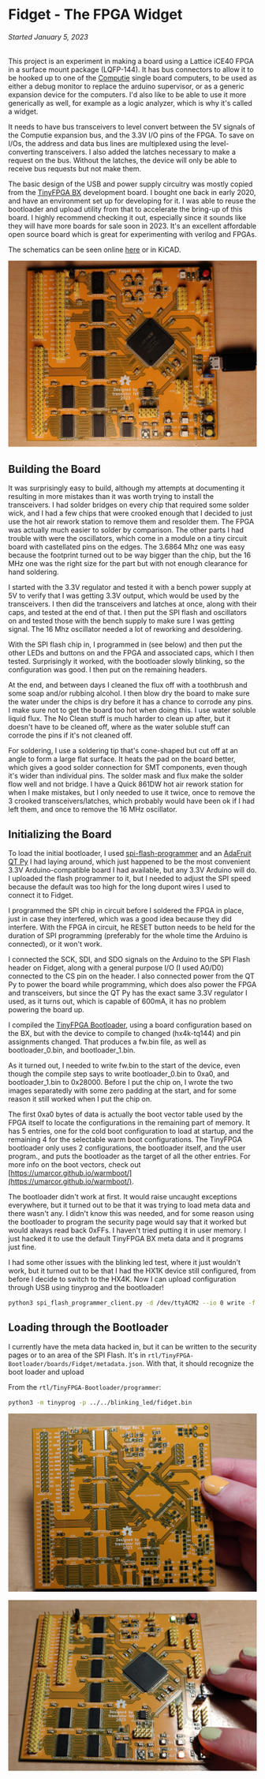 
Fidget - The FPGA Widget
========================

###### *Started January 5, 2023*

This project is an experiment in making a board using a Lattice iCE40 FPGA in a surface mount
package (LQFP-144).  It has bus connectors to allow it to be hooked up to one of the
[Computie](https://jabberwocky.ca/projects/computie/) single board computers, to be used as either a
debug monitor to replace the arduino supervisor, or as a generic expansion device for the computers.
I'd also like to be able to use it more generically as well, for example as a logic analyzer, which
is why it's called a widget.

It needs to have bus transceivers to level convert between the 5V signals of the Computie expansion
bus, and the 3.3V I/O pins of the FPGA.  To save on I/Os, the address and data bus lines are
multiplexed using the level-converting transceivers.  I also added the latches necessary to make a
request on the bus.  Without the latches, the device will only be able to receive bus requests but
not make them.

The basic design of the USB and power supply circuitry was mostly copied from the [TinyFPGA
BX](https://www.crowdsupply.com/tinyfpga/tinyfpga-ax-bx) development board.  I bought one back in
early 2020, and have an environment set up for developing for it.  I was able to reuse the
bootloader and upload utility from that to accelerate the bring-up of this board.  I highly
recommend checking it out, especially since it sounds like they will have more boards for sale soon
in 2023.  It's an excellent affordable open source board which is great for experimenting with
verilog and FPGAs.

The schematics can be seen online
[here](https://github.com/transistorfet/fidget/blob/main/hardware/Fidget/Fidget.pdf) or in KiCAD.

![alt text](images/Fidget-rev1/board-assembled-small.jpg "Fidget Revision 1, assembled and working")

Building the Board
------------------
It was surprisingly easy to build, although my attempts at documenting it resulting in more mistakes
than it was worth trying to install the transceivers.  I had solder bridges on every chip that
required some solder wick, and I had a few chips that were crooked enough that I decided to just use
the hot air rework station to remove them and resolder them.  The FPGA was actually much easier to
solder by comparison.  The other parts I had trouble with were the oscillators, which come in a
module on a tiny circuit board with castellated pins on the edges.  The 3.6864 Mhz one was easy
because the footprint turned out to be way bigger than the chip, but the 16 MHz one was the right
size for the part but with not enough clearance for hand soldering.

I started with the 3.3V regulator and tested it with a bench power supply at 5V to verify that I was
getting 3.3V output, which would be used by the transceivers.  I then did the transceivers and
latches at once, along with their caps, and tested at the end of that.  I then put the SPI flash and
oscillators on and tested those with the bench supply to make sure I was getting signal.  The 16 Mhz
oscillator needed a lot of reworking and desoldering.

With the SPI flash chip in, I programmed in (see below) and then put the other LEDs and buttons on
and the FPGA and associated caps, which I then tested.  Surprisingly it worked, with the bootloader
slowly blinking, so the configuration was good.  I then put on the remaining headers.

At the end, and between days I cleaned the flux off with a toothbrush and some soap and/or rubbing
alcohol.  I then blow dry the board to make sure the water under the chips is dry before it has a
chance to corrode any pins.  I make sure not to get the board too hot when doing this.  I use water
soluble liquid flux.  The No Clean stuff is much harder to clean up after, but it doesn't have to be
cleaned off, where as the water soluble stuff can corrode the pins if it's not cleaned off.

For soldering, I use a soldering tip that's cone-shaped but cut off at an angle to form a large flat
surface.  It heats the pad on the board better, which gives a good solder connection for SMT
components, even though it's wider than individual pins.  The solder mask and flux make the solder
flow well and not bridge.  I have a Quick 861DW hot air rework station for when I make mistakes, but
I only needed to use it twice, once to remove the 3 crooked transceivers/latches, which probably
would have been ok if I had left them, and once to remove the 16 MHz oscillator.

Initializing the Board
----------------------

To load the initial bootloader, I used [spi-flash-programmer](https://github.com/nfd/spi-flash-programmer)
and an [AdaFruit QT Py](https://www.adafruit.com/product/4600) I had laying around, which just
happened to be the most convenient 3.3V Arduino-compatible board I had available, but any 3.3V
Arduino will do.  I uploaded the flash programmer to it, but I needed to adjust the SPI speed
because the default was too high for the long dupont wires I used to connect it to Fidget.

I programmed the SPI chip in circuit before I soldered the FPGA in place, just in case they
interfered, which was a good idea because they did interfere.  With the FPGA in circuit, he RESET
button needs to be held for the duration of SPI programming (preferably for the whole time the
Arduino is connected), or it won't work.

I connected the SCK, SDI, and SDO signals on the Arduino to the SPI Flash header on Fidget, along
with a general purpose I/O (I used A0/D0) connected to the CS pin on the header.  I also connected
power from the QT Py to power the board while programming, which does also power the FPGA and
transceivers, but since the QT Py has the exact same 3.3V regulator I used, as it turns out, which
is capable of 600mA, it has no problem powering the board up.

I compiled the [TinyFPGA Bootloader](https://github.com/tinyfpga/TinyFPGA-Bootloader), using a board
configuration based on the BX, but with the device to compile to changed (hx4k-tq144) and pin
assignments changed.  That produces a fw.bin file, as well as bootloader_0.bin, and
bootloader_1.bin.

As it turned out, I needed to write fw.bin to the start of the device, even though the compile step
says to write bootloader_0.bin to 0xa0, and bootloader_1.bin to 0x28000.  Before I put the chip on,
I wrote the two images separatedly with some zero padding at the start, and for some reason it still
worked when I put the chip on.

The first 0xa0 bytes of data is actually the boot vector table used by the FPGA itself to locate the
configurations in the remaining part of memory.  It has 5 entries, one for the cold boot
configuration to load at startup, and the remaining 4 for the selectable warm boot configurations.
The TinyFPGA bootloader only uses 2 configurations, the bootloader itself, and the user program.,
and puts the bootloader as the target of all the other entries.  For more info on the boot vectors,
check out [https://umarcor.github.io/warmboot/](https://umarcor.github.io/warmboot/).

The bootloader didn't work at first.  It would raise uncaught exceptions everywhere, but it turned
out to be that it was trying to load meta data and there wasn't any.  I didn't know this was needed,
and for some reason using the bootloader to program the security page would say that it worked but
would always read back 0xFFs.  I haven't tried putting it in user memory.  I just hacked it to use
the default TinyFPGA BX meta data and it programs just fine.

I had some other issues with the blinking led test, where it just wouldn't work, but it turned out
to be that I had the HX1K device still configured, from before I decide to switch to the HX4K.  Now
I can upload configuration through USB using tinyprog and the bootloader!

```sh
python3 spi_flash_programmer_client.py -d /dev/ttyACM2 --io 0 write -f fw.bin -l 0x28000 --pad 0xff
```

Loading through the Bootloader
------------------------------

I currently have the meta data hacked in, but it can be written to the security pages or to an area
of the SPI Flash.  It's in `rtl/TinyFPGA-Bootloader/boards/Fidget/metadata.json`.  With that, it
should recognize the boot loader and upload

From the `rtl/TinyFPGA-Bootloader/programmer`:
```sh
python3 -m tinyprog -p ../../blinking_led/fidget.bin
```

![alt text](images/Fidget-rev1/board-unassembled.jpg "Fidget Revision 1 bare boards, with matching fingers")

![alt text](images/Fidget-rev1/board-powered.jpg "Fidget Revision 1, with blinking lights")

